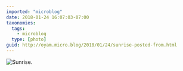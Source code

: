 ```yaml
---
imported: "microblog"
date: 2018-01-24 16:07:03-07:00
taxonomies:
  tags:
    - microblog
  type: [photo]
guid: http://oyam.micro.blog/2018/01/24/sunrise-posted-from.html
---
```

![Sunrise.](/media/images/photos/2018/01/sunrise.jpg)

